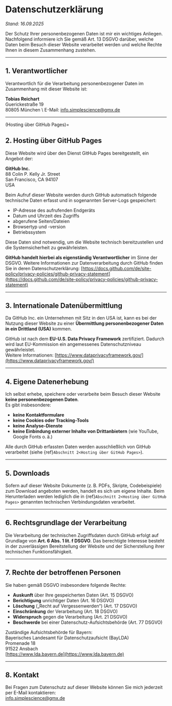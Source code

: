 # Datenschutzerklärung

*Stand: 16.09.2025*

Der Schutz Ihrer personenbezogenen Daten ist mir ein wichtiges Anliegen. Nachfolgend informiere ich Sie gemäß Art. 13 DSGVO darüber, welche Daten beim Besuch dieser Website verarbeitet werden und welche Rechte Ihnen in diesem Zusammenhang zustehen.

---

## 1. Verantwortlicher

Verantwortlich für die Verarbeitung personenbezogener Daten im Zusammenhang mit dieser Website ist:

**Tobias Reichart**\
Guerickestraße 19\
80805 München \ 
E-Mail: <a href="mailto:info.simplescience@gmx.de">info.simplescience@gmx.de</a>

---

(Hosting über GitHub Pages)=
## 2. Hosting über GitHub Pages

Diese Website wird über den Dienst GitHub Pages bereitgestellt, ein Angebot der:

**GitHub Inc.**\
88 Colin P. Kelly Jr. Street\
San Francisco, CA 94107\
USA

Beim Aufruf dieser Website werden durch GitHub automatisch folgende technische Daten erfasst und in sogenannten Server-Logs gespeichert:

- IP-Adresse des aufrufenden Endgeräts
- Datum und Uhrzeit des Zugriffs
- abgerufene Seiten/Dateien
- Browsertyp und -version
- Betriebssystem

Diese Daten sind notwendig, um die Website technisch bereitzustellen und die Systemsicherheit zu gewährleisten.

**GitHub handelt hierbei als eigenständig Verantwortlicher** im Sinne der DSGVO. Weitere Informationen zur Datenverarbeitung durch GitHub finden Sie in deren Datenschutzerklärung:
[https://docs.github.com/de/site-policy/privacy-policies/github-privacy-statement](https://docs.github.com/de/site-policy/privacy-policies/github-privacy-statement)

---

## 3. Internationale Datenübermittlung

Da GitHub Inc. ein Unternehmen mit Sitz in den USA ist, kann es bei der Nutzung dieser Website zu einer **Übermittlung personenbezogener Daten in ein Drittland (USA)** kommen.

GitHub ist nach dem **EU-U.S. Data Privacy Framework** zertifiziert. Dadurch wird laut EU-Kommission ein angemessenes Datenschutzniveau gewährleistet.\
Weitere Informationen: [https://www.dataprivacyframework.gov/](https://www.dataprivacyframework.gov/)

---

## 4. Eigene Datenerhebung

Ich selbst erhebe, speichere oder verarbeite beim Besuch dieser Website **keine personenbezogenen Daten**.\
Es gibt insbesondere:

- **keine Kontaktformulare**
- **keine Cookies oder Tracking-Tools**
- **keine Analyse-Dienste**
- **keine Einbindung externer Inhalte von Drittanbietern** (wie YouTube, Google Fonts o. ä.)

Alle durch GitHub erfassten Daten werden ausschließlich von GitHub verarbeitet (siehe {ref}`Abschnitt 2<Hosting über GitHub Pages>`).

---

## 5. Downloads

Sofern auf dieser Website Dokumente (z. B. PDFs, Skripte, Codebeispiele) zum Download angeboten werden, handelt es sich um eigene Inhalte. Beim Herunterladen werden lediglich die in {ref}`Abschnitt 2<Hosting über GitHub Pages>` genannten technischen Verbindungsdaten verarbeitet.

---

## 6. Rechtsgrundlage der Verarbeitung

Die Verarbeitung der technischen Zugriffsdaten durch GitHub erfolgt auf Grundlage von **Art. 6 Abs. 1 lit. f DSGVO**. Das berechtigte Interesse besteht in der zuverlässigen Bereitstellung der Website und der Sicherstellung ihrer technischen Funktionsfähigkeit.

---

## 7. Rechte der betroffenen Personen

Sie haben gemäß DSGVO insbesondere folgende Rechte:

- **Auskunft** über Ihre gespeicherten Daten (Art. 15 DSGVO)
- **Berichtigung** unrichtiger Daten (Art. 16 DSGVO)
- **Löschung** („Recht auf Vergessenwerden“) (Art. 17 DSGVO)
- **Einschränkung** der Verarbeitung (Art. 18 DSGVO)
- **Widerspruch** gegen die Verarbeitung (Art. 21 DSGVO)
- **Beschwerde** bei einer Datenschutz-Aufsichtsbehörde (Art. 77 DSGVO)

Zuständige Aufsichtsbehörde für Bayern:\
Bayerisches Landesamt für Datenschutzaufsicht (BayLDA)\
Promenade 18\
91522 Ansbach\
[https://www.lda.bayern.de](https://www.lda.bayern.de)

---

## 8. Kontakt
Bei Fragen zum Datenschutz auf dieser Website können Sie mich jederzeit per E-Mail kontaktieren:\
<a href="mailto:info.simplescience@gmx.de">info.simplescience@gmx.de</a>